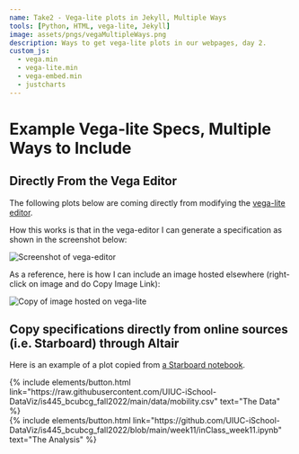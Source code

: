 ```yaml
---
name: Take2 - Vega-lite plots in Jekyll, Multiple Ways
tools: [Python, HTML, vega-lite, Jekyll]
image: assets/pngs/vegaMultipleWays.png
description: Ways to get vega-lite plots in our webpages, day 2.
custom_js:
  - vega.min
  - vega-lite.min
  - vega-embed.min
  - justcharts
---
```



# Example Vega-lite Specs, Multiple Ways to Include

## Directly From the Vega Editor

The following plots below are coming directly from modifying the [vega-lite editor](https://vega.github.io/editor).

<vegachart schema-url="{{ site.baseurl }}/assets/json/fromvegaeditor.json" style="width: 100%"></vegachart>

<vegachart schema-url="{{ site.baseurl }}/assets/json/interactivefromvegaeditor.json" style="width: 100%"></vegachart>

<vegachart schema-url="{{ site.baseurl }}/assets/json/interactive2vegaeditor.json" style="width: 100%"></vegachart>

How this works is that in the vega-editor I can generate a specification as shown in the screenshot below:

![Screenshot of vega-editor]({{site.baseurl}}/assets/pngs/examplevegaeditor.png)

As a reference, here is how I can include an image hosted elsewhere (right-click on image and do Copy Image Link):

![Copy of image hosted on vega-lite](https://vega.github.io/images/vg.png)


## Copy specifications directly from online sources (i.e. Starboard) through Altair

Here is an example of a plot copied from [a Starboard notebook](https://starboard.gg/nb/nDgjr30).
<vegachart schema-url="{{ site.baseurl }}/assets/json/chart1.json" style="width: 100%"></vegachart>


<!-- these are written in a combo of html and liquid --> 

<div class="left">
{% include elements/button.html link="https://raw.githubusercontent.com/UIUC-iSchool-DataViz/is445_bcubcg_fall2022/main/data/mobility.csv" text="The Data" %}
</div>

<div class="right">
{% include elements/button.html link="https://github.com/UIUC-iSchool-DataViz/is445_bcubcg_fall2022/blob/main/week11/inClass_week11.ipynb" text="The Analysis" %}
</div>

